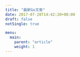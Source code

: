 ```yaml
---
title: "最新Go文章"
date: 2017-07-28T14:42:20+08:00
draft: false
notSingle: true

menu:
  main:
    parent: "article"
    weight: 1
---
```


